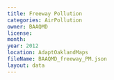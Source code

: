 ```yaml
---
title: Freeway Pollution
categories: AirPollution
owner: BAAQMD
license:
month: 
year: 2012
location: AdaptOaklandMaps
fileName: BAAQMD_freeway_PM.json
layout: data
---
```




